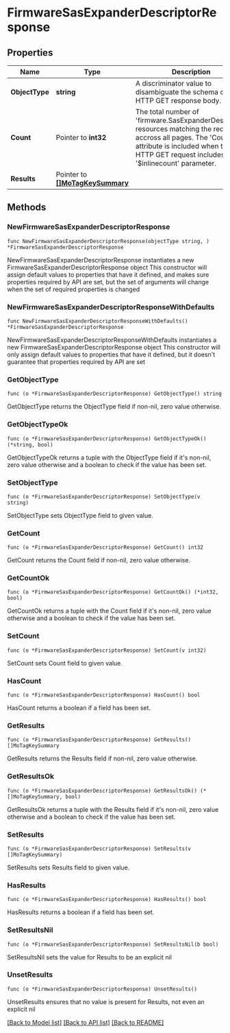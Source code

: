 # FirmwareSasExpanderDescriptorResponse

## Properties

Name | Type | Description | Notes
------------ | ------------- | ------------- | -------------
**ObjectType** | **string** | A discriminator value to disambiguate the schema of a HTTP GET response body. | 
**Count** | Pointer to **int32** | The total number of &#39;firmware.SasExpanderDescriptor&#39; resources matching the request, accross all pages. The &#39;Count&#39; attribute is included when the HTTP GET request includes the &#39;$inlinecount&#39; parameter. | [optional] 
**Results** | Pointer to [**[]MoTagKeySummary**](mo.TagKeySummary.md) |  | [optional] 

## Methods

### NewFirmwareSasExpanderDescriptorResponse

`func NewFirmwareSasExpanderDescriptorResponse(objectType string, ) *FirmwareSasExpanderDescriptorResponse`

NewFirmwareSasExpanderDescriptorResponse instantiates a new FirmwareSasExpanderDescriptorResponse object
This constructor will assign default values to properties that have it defined,
and makes sure properties required by API are set, but the set of arguments
will change when the set of required properties is changed

### NewFirmwareSasExpanderDescriptorResponseWithDefaults

`func NewFirmwareSasExpanderDescriptorResponseWithDefaults() *FirmwareSasExpanderDescriptorResponse`

NewFirmwareSasExpanderDescriptorResponseWithDefaults instantiates a new FirmwareSasExpanderDescriptorResponse object
This constructor will only assign default values to properties that have it defined,
but it doesn't guarantee that properties required by API are set

### GetObjectType

`func (o *FirmwareSasExpanderDescriptorResponse) GetObjectType() string`

GetObjectType returns the ObjectType field if non-nil, zero value otherwise.

### GetObjectTypeOk

`func (o *FirmwareSasExpanderDescriptorResponse) GetObjectTypeOk() (*string, bool)`

GetObjectTypeOk returns a tuple with the ObjectType field if it's non-nil, zero value otherwise
and a boolean to check if the value has been set.

### SetObjectType

`func (o *FirmwareSasExpanderDescriptorResponse) SetObjectType(v string)`

SetObjectType sets ObjectType field to given value.


### GetCount

`func (o *FirmwareSasExpanderDescriptorResponse) GetCount() int32`

GetCount returns the Count field if non-nil, zero value otherwise.

### GetCountOk

`func (o *FirmwareSasExpanderDescriptorResponse) GetCountOk() (*int32, bool)`

GetCountOk returns a tuple with the Count field if it's non-nil, zero value otherwise
and a boolean to check if the value has been set.

### SetCount

`func (o *FirmwareSasExpanderDescriptorResponse) SetCount(v int32)`

SetCount sets Count field to given value.

### HasCount

`func (o *FirmwareSasExpanderDescriptorResponse) HasCount() bool`

HasCount returns a boolean if a field has been set.

### GetResults

`func (o *FirmwareSasExpanderDescriptorResponse) GetResults() []MoTagKeySummary`

GetResults returns the Results field if non-nil, zero value otherwise.

### GetResultsOk

`func (o *FirmwareSasExpanderDescriptorResponse) GetResultsOk() (*[]MoTagKeySummary, bool)`

GetResultsOk returns a tuple with the Results field if it's non-nil, zero value otherwise
and a boolean to check if the value has been set.

### SetResults

`func (o *FirmwareSasExpanderDescriptorResponse) SetResults(v []MoTagKeySummary)`

SetResults sets Results field to given value.

### HasResults

`func (o *FirmwareSasExpanderDescriptorResponse) HasResults() bool`

HasResults returns a boolean if a field has been set.

### SetResultsNil

`func (o *FirmwareSasExpanderDescriptorResponse) SetResultsNil(b bool)`

 SetResultsNil sets the value for Results to be an explicit nil

### UnsetResults
`func (o *FirmwareSasExpanderDescriptorResponse) UnsetResults()`

UnsetResults ensures that no value is present for Results, not even an explicit nil

[[Back to Model list]](../README.md#documentation-for-models) [[Back to API list]](../README.md#documentation-for-api-endpoints) [[Back to README]](../README.md)


